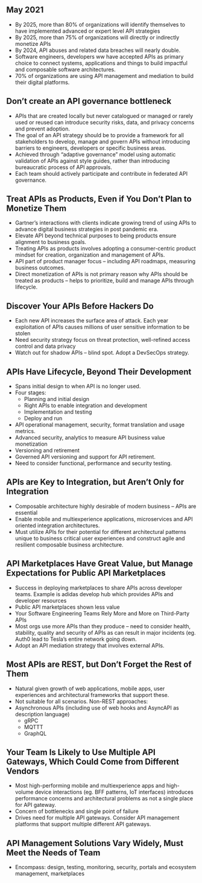 
## May 2021
* By 2025, more than 80% of organizations will identify themselves to have implemented advanced or expert level API strategies
* By 2025, more than 75% of organizations will directly or indirectly monetize APIs
* By 2024, API abuses and related data breaches will nearly double.
* Software engineers, developers ww have accepted APIs as primary choice to connect systems, applications and things to build impactful and composable software architectures. 
* 70% of organizations are using API management and mediation to build their digital platforms.

## Don’t create an API governance bottleneck
* APIs that are created locally but never catalogued or managed or rarely used or reused can introduce security risks, data, and privacy concerns and prevent adoption. 
* The goal of an API strategy should be to provide a framework for all stakeholders to develop, manage and govern APIs without introducing barriers to engineers, developers or specific business areas. 
* Achieved through “adaptive governance” model using automatic validation of APIs against style guides, rather than introducing bureaucratic process of API approvals. 
* Each team should actively participate and contribute in federated API governance.


## Treat APIs as Products, Even if You Don’t Plan to Monetize Them
* Gartner’s interactions with clients indicate growing trend of using APIs to advance digital business strategies in post pandemic era. 
* Elevate API beyond technical purposes to being products ensure alignment to business goals. 
* Treating APIs as products involves adopting a consumer-centric product mindset for creation, organization and management of APIs. 
* API part of product manager focus – including API roadmaps, measuring business outcomes.
* Direct monetization of APIs is not primary reason why APIs should be treated as products – helps to prioritize, build and manage APIs through lifecycle.


## Discover Your APIs Before Hackers Do
* Each new API increases the surface area of attack. Each year exploitation of APIs causes millions of user sensitive information to be stolen
* Need security strategy focus on threat protection, well-refined access control and data privacy
* Watch out for shadow APIs – blind spot. Adopt a DevSecOps strategy. 


## APIs Have Lifecycle, Beyond Their Development
* Spans initial design to when API is no longer used. 
* Four stages:
  * Planning and initial design
  * Right APIs to enable integration and development
  * Implementation and testing
  * Deploy and run
* API operational management, security, format translation and usage metrics. 
* Advanced security, analytics to measure API business value monetization
* Versioning and retirement
* Governed API versioning and support for API retirement. 
* Need to consider functional, performance and security testing.


## APIs are Key to Integration, but Aren’t Only for Integration
* Composable architecture highly desirable of modern business – APIs are essential
* Enable mobile and multiexperience applications, microservices and API oriented integration architectures. 
* Must utilize APIs for their potential for different architectural patterns unique to business critical user experiences and construct agile and resilient composable business architecture. 


## API Marketplaces Have Great Value, but Manage Expectations for Public API Marketplaces
* Success in deploying marketplaces to share APIs across developer teams. Example is adidas develop hub which provides APIs and developer resources
* Public API marketplaces shown less value
* Your Software Engineering Teams Rely More and More on Third-Party APIs
* Most orgs use more APIs than they produce – need to consider health, stability, quality and security of APIs as can result in major incidents (eg. Auth0 lead to Tesla’s entire network going down.
* Adopt an API mediation strategy that involves external APIs.


## Most APIs are REST, but Don’t Forget the Rest of Them
* Natural given growth of web applications, mobile apps, user experiences and architectural frameworks that support these. 
* Not suitable for all scenarios. Non-REST approaches:
* Asynchronous APIs (including use of web hooks and AsyncAPI as description language)
  * gRPC
  * MQTTT
  * GraphQL


## Your Team Is Likely to Use Multiple API Gateways, Which Could Come from Different Vendors
* Most high-performing mobile and multiexperience apps and high-volume device interactions (eg. BFF patterns, IoT interfaces) introduces performance concerns and architectural problems as not a single place for API gateway. 
* Concern of bottlenecks and single point of failure
* Drives need for multiple API gateways. Consider API management platforms that support multiple different API gateways. 


## API Management Solutions Vary Widely, Must Meet the Needs of Team
* Encompass: design, testing, monitoring, security, portals and ecosystem management, marketplaces
